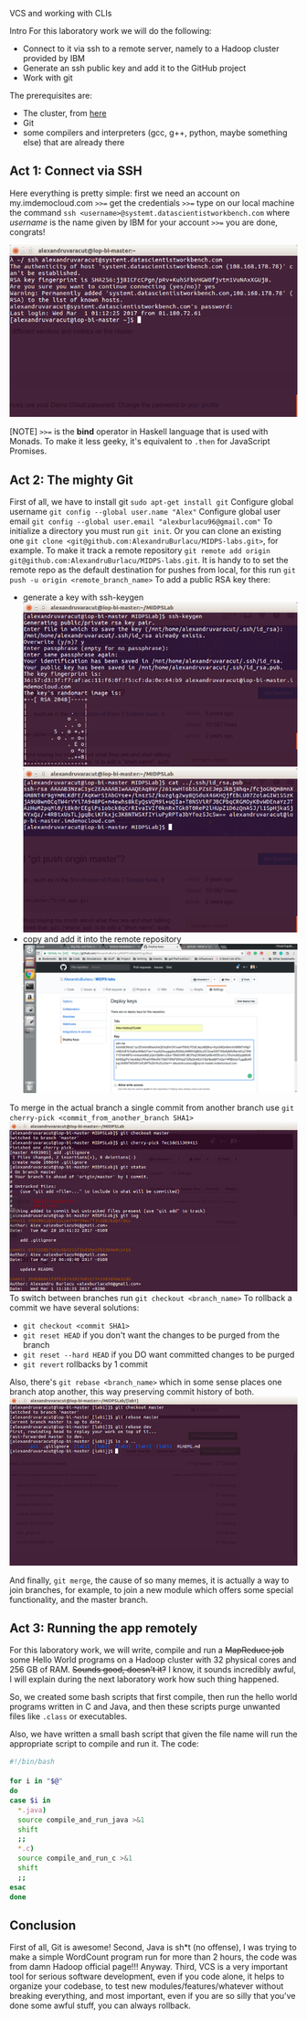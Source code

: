 VCS and working with CLIs

Intro
For this laboratory work we will do the following:
- Connect to it via ssh to a remote server, namely to a Hadoop cluster provided by IBM
- Generate an ssh public key and add it to the GitHub project
- Work with git

The prerequisites are:
- The cluster, from [here](https://my.imdemocloud.com)
- Git
- some compilers and interpreters (gcc, g++, python, maybe something else) that are already there

## Act 1: Connect via SSH

Here everything is pretty simple: first we need an account on my.imdemocloud.com `>>=` get the credentials `>>=` type on our local machine the command `ssh <username>@systemt.datascientistworkbench.com` where _username_ is the name given by IBM for your account  `>>=` you are done, congrats!

![](./res/screen_1.png)

[NOTE] `>>=` is the __bind__ operator in Haskell language that is used with Monads.
To make it less geeky, it's equivalent to `.then` for JavaScript Promises.

## Act 2: The mighty Git
First of all, we have to install git `sudo apt-get install git`
Configure global username `git config --global user.name "Alex"`
Configure global user email `git config --global user.email "alexburlacu96@gmail.com"`
To initialize a directory you must run `git init`.
Or you can clone an existing one `git clone <git@github.com:AlexandruBurlacu/MIDPS-labs.git>`, for example.
To make it track a remote repository `git remote add origin git@github.com:AlexandruBurlacu/MIDPS-labs.git`.
It is handy to to set the remote repo as the default destination for pushes from local, for this run `git push -u origin <remote_branch_name>`
To add a public RSA key there:
- generate a key with ssh-keygen ![](./res/screen_2.png) ![](./res/screen_3.png)
- copy and add it into the remote repository ![](./res/screen_4.png)

To merge in the actual branch a single commit from another branch use `git cherry-pick <commit_from_another_branch SHA1>` ![](./res/screen_5.png)
To switch between branches run `git checkout <branch_name>`
To rollback a commit we have several solutions:
- `git checkout <commit SHA1>`
- `git reset HEAD` if you don't want the changes to be purged from the branch
- `git reset --hard HEAD` if you DO want committed changes to be purged
- `git revert` rollbacks by 1 commit

Also, there's `git rebase <branch_name>` which in some sense places one branch atop another, this way preserving commit history of both. ![](./res/screen_6.png)

And finally, `git merge`, the cause of so many memes, it is actually a way to join branches, for example, to join a new module which offers some special functionality, and the master branch.


## Act 3: Running the app remotely

For this laboratory work, we will write, compile and run a ~~MapReduce job~~ some Hello World programs on a Hadoop cluster with 32 physical cores and 256 GB of RAM. ~~Sounds good, doesn't it?~~ I know, it sounds incredibly awful, I will explain during the next laboratory work how such thing happened.

So, we created some bash scripts that first compile, then run the hello world programs written in C and Java, and then these scripts purge unwanted files like `.class` or executables.

Also, we have written a small bash script that given the file name will run the appropriate script to compile and run it.
The code:
```bash
#!/bin/bash

for i in "$@"
do
case $i in
  *.java)
  source compile_and_run_java >&1
  shift
  ;;
  *.c)
  source compile_and_run_c >&1
  shift
  ;;
esac
done
```

## Conclusion
First of all, Git is awesome! Second, Java is sh*t (no offense), I was trying to make a simple WordCount program run for more than 2 hours, the code was from damn Hadoop official page!!! Anyway. Third, VCS is a very important tool for serious software development, even if you code alone, it helps to organize your codebase, to test new modules/features/whatever without breaking everything, and most important, even if you are so silly that you've done some awful stuff, you can always rollback.
